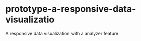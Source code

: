 # prototype-a-responsive-data-visualizatio
A responsive data visualization with a analyzer feature.
